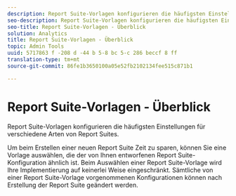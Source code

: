 ```yaml
---
description: Report Suite-Vorlagen konfigurieren die häufigsten Einstellungen für verschiedene Arten von Report Suites.
seo-description: Report Suite-Vorlagen konfigurieren die häufigsten Einstellungen für verschiedene Arten von Report Suites.
seo-title: Report Suite-Vorlagen - Überblick
solution: Analytics
title: Report Suite-Vorlagen - Überblick
topic: Admin Tools
uuid: 5717863 f -208 d -44 b 5-8 bc 5-c 286 beccf 8 ff
translation-type: tm+mt
source-git-commit: 86fe1b3650100a05e52fb2102134fee515c871b1

---
```



# Report Suite-Vorlagen - Überblick

Report Suite-Vorlagen konfigurieren die häufigsten Einstellungen für verschiedene Arten von Report Suites.

Um beim Erstellen einer neuen Report Suite Zeit zu sparen, können Sie eine Vorlage auswählen, die der von Ihnen entworfenen Report Suite-Konfiguration ähnlich ist. Beim Auswählen einer Report Suite-Vorlage wird Ihre Implementierung auf keinerlei Weise eingeschränkt. Sämtliche von einer Report Suite-Vorlage vorgenommenen Konfigurationen können nach Erstellung der Report Suite geändert werden.

<!-- Meike, links to relevant articles? -->